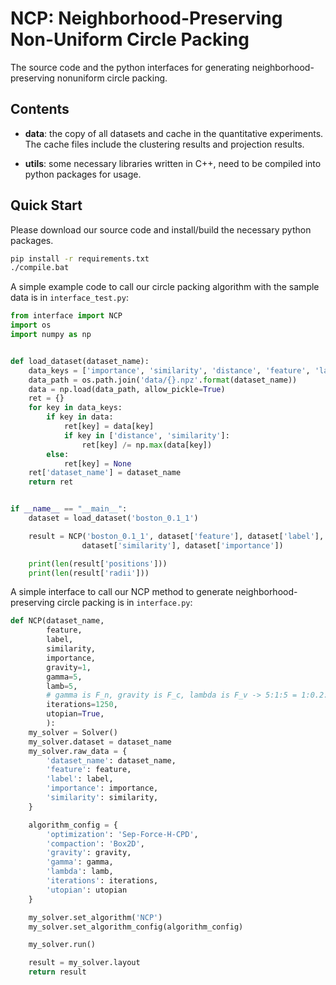 # NCP: Neighborhood-Preserving Non-Uniform Circle Packing

The source code and the python interfaces for generating neighborhood-preserving nonuniform circle packing.

## Contents

+ **data**: the copy of all datasets and cache in the quantitative experiments. The cache files include the clustering results and projection results.

+ **utils**: some necessary libraries written in C++, need to be compiled into python packages for usage.

## Quick Start

Please download our source code and install/build the necessary python packages.

```bash
pip install -r requirements.txt
./compile.bat
```

 A simple example code to call our circle packing algorithm with the sample data is in `interface_test.py`:

```python
from interface import NCP
import os
import numpy as np


def load_dataset(dataset_name):
    data_keys = ['importance', 'similarity', 'distance', 'feature', 'label']
    data_path = os.path.join('data/{}.npz'.format(dataset_name))
    data = np.load(data_path, allow_pickle=True)
    ret = {}
    for key in data_keys:
        if key in data:
            ret[key] = data[key]
            if key in ['distance', 'similarity']:
                ret[key] /= np.max(data[key])
        else:
            ret[key] = None
    ret['dataset_name'] = dataset_name
    return ret


if __name__ == "__main__":
    dataset = load_dataset('boston_0.1_1')

    result = NCP('boston_0.1_1', dataset['feature'], dataset['label'],
                dataset['similarity'], dataset['importance'])

    print(len(result['positions']))
    print(len(result['radii']))

```


A simple interface to call our NCP method to generate neighborhood-preserving circle packing is in `interface.py`:
```python
def NCP(dataset_name,
        feature,
        label,
        similarity,
        importance,
        gravity=1,
        gamma=5,
        lamb=5,
        # gamma is F_n, gravity is F_c, lambda is F_v -> 5:1:5 = 1:0.2:1 reported in paper.
        iterations=1250,
        utopian=True,
        ):
    my_solver = Solver()
    my_solver.dataset = dataset_name
    my_solver.raw_data = {
        'dataset_name': dataset_name,
        'feature': feature,
        'label': label,
        'importance': importance,
        'similarity': similarity,
    }

    algorithm_config = {
        'optimization': 'Sep-Force-H-CPD',
        'compaction': 'Box2D',
        'gravity': gravity,
        'gamma': gamma,
        'lambda': lamb,
        'iterations': iterations,
        'utopian': utopian
    }

    my_solver.set_algorithm('NCP')
    my_solver.set_algorithm_config(algorithm_config)

    my_solver.run()

    result = my_solver.layout
    return result
```
